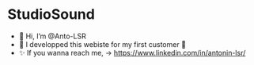 # StudioSound

- 👋 Hi, I’m @Anto-LSR
- 👀 I developped this webiste for my first customer 🎉
- ✨ If you wanna reach me, -> https://www.linkedin.com/in/antonin-lsr/

